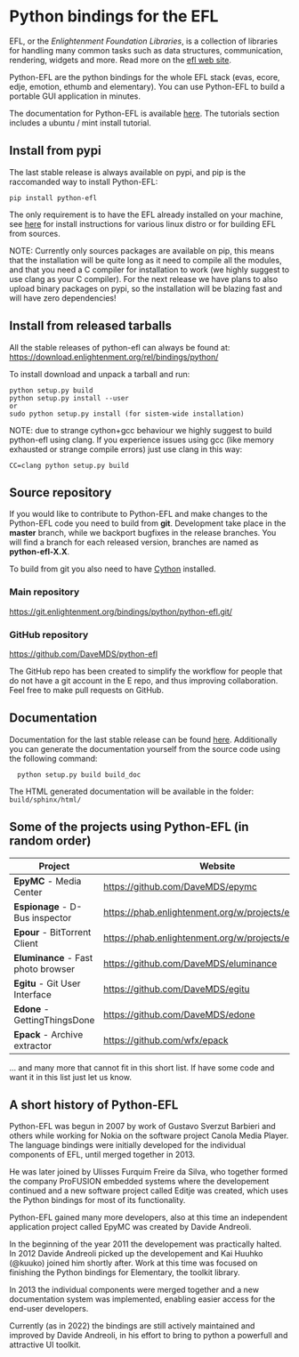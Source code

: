 # Python bindings for the EFL

EFL, or the *Enlightenment Foundation Libraries*, is a collection of libraries for handling many common tasks such as data structures, communication, rendering, widgets and more. Read more on the [efl web site](https://www.enlightenment.org/about-efl).

Python-EFL are the python bindings for the whole EFL stack (evas, ecore, edje, emotion, ethumb and elementary). You can use Python-EFL to build a portable GUI application in minutes.

The documentation for Python-EFL is available [here](https://docs.enlightenment.org/python-efl/current/). The tutorials section includes a ubuntu / mint install tutorial.

## Install from pypi

The last stable release is always available on pypi, and pip is the raccomanded way to install Python-EFL:
```
pip install python-efl
```
The only requirement is to have the EFL already installed on your machine, see [here](https://www.enlightenment.org/docs/distros/start) for install instructions for various linux distro or for building EFL from sources.

NOTE: Currently only sources packages are available on pip, this means that the installation will be quite long as it need to compile all the modules, and that you need a C compiler for installation to work (we highly suggest to use clang as your C compiler). For the next release we have plans to also upload binary packages on pypi, so the installation will be blazing fast and will have zero dependencies!


## Install from released tarballs

All the stable releases of python-efl can always be found at:
https://download.enlightenment.org/rel/bindings/python/

To install download and unpack a tarball and run:
```
python setup.py build
python setup.py install --user
or
sudo python setup.py install (for sistem-wide installation)
```

NOTE: due to strange cython+gcc behaviour we highly suggest to build python-efl using clang. If you experience issues using gcc (like memory exhausted or strange compile errors) just use clang in this way:

```
CC=clang python setup.py build
```

## Source repository

If you would like to contribute to Python-EFL and make changes to the Python-EFL code you need to build from **git**. Development take place in the **master** branch, while we backport bugfixes in the release branches. You will find a branch for each released version, branches are named as **python-efl-X.X**.

To build from git you also need to have [Cython](https://cython.org/) installed.

### Main repository
https://git.enlightenment.org/bindings/python/python-efl.git/

### GitHub repository
https://github.com/DaveMDS/python-efl

The GitHub repo has been created to simplify the workflow for people that do
not have a git account in the E repo, and thus improving collaboration. 
Feel free to make pull requests on GitHub.


## Documentation

Documentation for the last stable release can be found [here](https://docs.enlightenment.org/python-efl/current/).
Additionally you can generate the documentation yourself from the source code using the following command:
```
  python setup.py build build_doc
```
The HTML generated documentation will be available in the folder: `build/sphinx/html/`

## Some of the projects using Python-EFL (in random order)

| **Project**                         | **Website**                                          |
|-------------------------------------|------------------------------------------------------|
| **EpyMC** - Media Center            | https://github.com/DaveMDS/epymc                     |
| **Espionage** - D-Bus inspector     | https://phab.enlightenment.org/w/projects/espionage/ |
| **Epour** - BitTorrent Client       | https://phab.enlightenment.org/w/projects/epour/     |
| **Eluminance** - Fast photo browser | https://github.com/DaveMDS/eluminance                |
| **Egitu** - Git User Interface      | https://github.com/DaveMDS/egitu                     |
| **Edone** - GettingThingsDone       | https://github.com/DaveMDS/edone                     |
| **Epack** - Archive extractor       | https://github.com/wfx/epack                         |

... and many more that cannot fit in this short list. If have some code and want it in this list just let us know.


## A short history of Python-EFL

Python-EFL was begun in 2007 by work of Gustavo Sverzut Barbieri and others while working for Nokia on the software project Canola Media Player. The language bindings were initially developed for the individual components of EFL, until merged together in 2013.

He was later joined by Ulisses Furquim Freire da Silva, who together formed the company ProFUSION embedded systems where the developement continued and a new software project called Editje was created, which uses the Python bindings for most of its functionality.

Python-EFL gained many more developers, also at this time an independent application project called EpyMC was created by Davide Andreoli.

In the beginning of the year 2011 the developement was practically halted. In 2012 Davide Andreoli picked up the developement and Kai Huuhko (@kuuko) joined him shortly after. Work at this time was focused on finishing the Python bindings for Elementary, the toolkit library.

In 2013 the individual components were merged together and a new documentation system was implemented, enabling easier access for the end-user developers.

Currently (as in 2022) the bindings are still actively maintained and improved by Davide Andreoli, in his effort to bring to python a powerfull and attractive UI toolkit.
